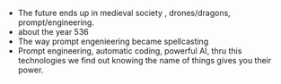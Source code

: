 - The future ends up in medieval society , drones/dragons, prompt/engineering.
- about the year 536
- The way prompt engenieering became spellcasting
- Prompt engineering, automatic coding, powerful AI, thru this technologies we find out knowing the name of things gives you their power.